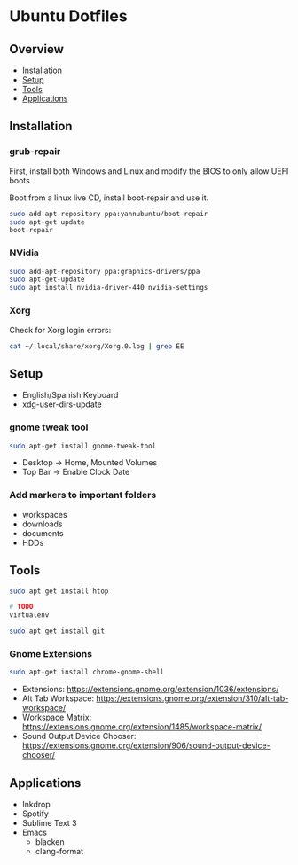 # Ubuntu Dotfiles

## Overview

- [Installation](#installation)
- [Setup](#tetup)
- [Tools](#tools)
- [Applications](#applications)

## Installation

### grub-repair

First, install both Windows and Linux and modify the BIOS to only allow UEFI boots.

Boot from a linux live CD, install boot-repair and use it.

```bash
sudo add-apt-repository ppa:yannubuntu/boot-repair
sudo apt-get update
boot-repair
```

### NVidia

```bash
sudo add-apt-repository ppa:graphics-drivers/ppa
sudo apt-get-update
sudo apt install nvidia-driver-440 nvidia-settings
```

### Xorg

Check for Xorg login errors:

```bash
cat ~/.local/share/xorg/Xorg.0.log | grep EE
```

## Setup

- English/Spanish Keyboard
- xdg-user-dirs-update

### gnome tweak tool

```bash
sudo apt-get install gnome-tweak-tool
```
- Desktop -> Home, Mounted Volumes
- Top Bar -> Enable Clock Date

### Add markers to important folders

- workspaces
- downloads
- documents
- HDDs
   
## Tools

```bash
sudo apt get install htop

# TODO
virtualenv

sudo apt get install git
```

### Gnome Extensions

```bash
sudo apt-get install chrome-gnome-shell
```

- Extensions: https://extensions.gnome.org/extension/1036/extensions/
- Alt Tab Workspace: https://extensions.gnome.org/extension/310/alt-tab-workspace/
- Workspace Matrix: https://extensions.gnome.org/extension/1485/workspace-matrix/
- Sound Output Device Chooser: https://extensions.gnome.org/extension/906/sound-output-device-chooser/

## Applications

- Inkdrop
- Spotify
- Sublime Text 3
- Emacs
  - blacken
  - clang-format

